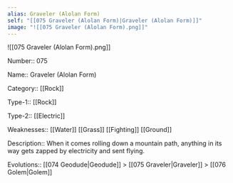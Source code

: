 ```yaml
---
alias: Graveler (Alolan Form)
self: "[[075 Graveler (Alolan Form)|Graveler (Alolan Form)]]"
image: "![[075 Graveler (Alolan Form).png]]"
---
```


![[075 Graveler (Alolan Form).png]]

Number:: 075

Name:: Graveler (Alolan Form)

Category:: [[Rock]]

Type-1:: [[Rock]]

Type-2:: [[Electric]]

Weaknesses:: [[Water]] [[Grass]] [[Fighting]] [[Ground]]

Description:: When it comes rolling down a mountain path, anything in its way gets zapped by electricity and sent flying.

Evolutions:: [[074 Geodude|Geodude]] > [[075 Graveler|Graveler]] > [[076 Golem|Golem]]